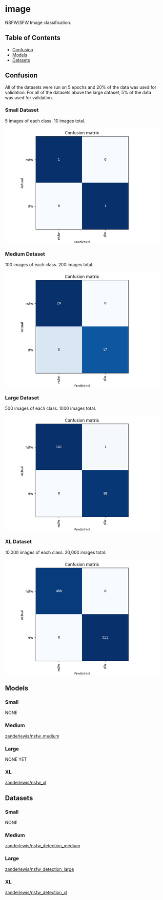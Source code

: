 # image
NSFW/SFW Image classification.

## Table of Contents
- [Confusion](#confusion)
- [Models](#models)
- [Datasets](#datasets)

## Confusion
All of the datasets were run on 5 epochs and 20% of the data was used for validation. For all of the datasets above the large dataset, 5% of the data was used for validation. 

### Small Dataset
5 images of each class. 10 images total.

![Small Dataset Confusion Matrix](matrixes/small_set_confusion_matrix.png)

### Medium Dataset
100 images of each class. 200 images total.

![Medium Dataset Confusion Matrix](matrixes/medium_set_confusion_matrix.png)

### Large Dataset
500 images of each class. 1000 images total.

![Large Dataset Confusion Matrix](matrixes/large_set_confusion_matrix.png)

### XL Dataset
10,000 images of each class. 20,000 images total.

![XL Dataset Confusion Matrix](matrixes/xl_set_confusion_matrix.png)

## Models

### Small
NONE

### Medium
[zanderlewis/nsfw_medium](https://huggingface.co/zanderlewis/nsfw_medium)

### Large
NONE YET

### XL
[zanderlewis/nsfw_xl](https://huggingface.co/zanderlewis/nsfw_xl)

## Datasets

### Small
NONE

### Medium
[zanderlewis/nsfw_detection_medium](https://huggingface.co/datasets/zanderlewis/nsfw_detection_medium)

### Large
[zanderlewis/nsfw_detection_large](https://huggingface.co/datasets/zanderlewis/nsfw_detection_large)

### XL
[zanderlewis/nsfw_detection_xl](https://huggingface.co/datasets/zanderlewis/nsfw_detection_xl)
